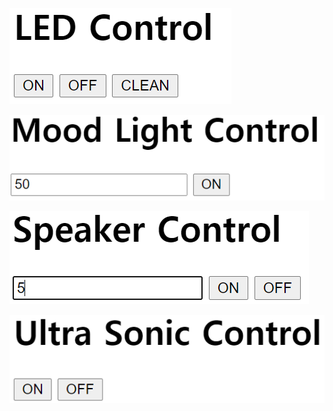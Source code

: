 
<kbd>![LED](/Capture/LED%20Control.PNG "LED Control")</kbd>

<kbd>![MOOD](/Capture/Mood%20Control.PNG "MOOD Control")</kbd>

<kbd>![SPEAKER](/Capture/Speaker%20Control.PNG "Speaker Control")</kbd>

<kbd>![US](/Capture/UltraSonic%20Control.PNG "US Control")</kbd>
